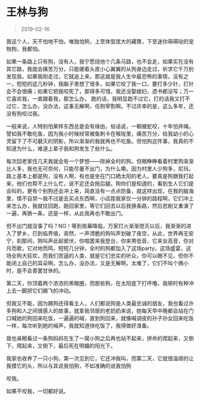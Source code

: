 # 王林与狗

> 2019-02-16

我这个人，天不怕地不怕，唯独怕狗，上至体型庞大的藏獒，下至迷你萌萌哒的宠物狗，我都怕。

如果一条路上只有狗，没有人，我宁愿绕他个几条马路，也不会走，如果实在没有其它路，我就会痛苦万分，只能硬着头皮小心翼翼的从狗身边走过，祈求它千万别发现我，如果我刚走过，它就追上来，那这就是我人生中最恐怖的事情，没有之一，短短的这几秒钟，我脑子里想了很多，如果它咬了我一口，要打多少针，打针会不会很痛；如果它把我咬死了，那得多可惜，我还没娶媳妇，遗书都没写；万一它喜欢我，一直跟着我，那怎么办， 跑的话，我明显跑不过它，打的话我又打不过它，怎么办，没办法，这事无解啊，任狗宰割啊。不过庆幸的是，这么多年，还没有狗咬过我。

一般来说，人特别怕某样东西总是会有缘由，俗话说，一朝被蛇咬，十年怕井绳。譬如我不敢吃鱼，因为我小时候经常被鱼刺卡在喉咙里，痛苦万分，给我幼小的心灵留下了不可磨灭的阴影，所以渐渐的我就再也不吃鱼。但怕狗这件事，我真的不知道为什么，难道上辈子我和狗发生了些什么。

每次回老家住几天我就会有一个梦想——除掉全村的狗。但眼睁睁看着村里狗渐渐比人多，我也无可奈何，只能尽量不出门，为什么嘞，因为村里人少狗多，尼玛，路上基本上都是狗，没有人啊，有也是坐在门口晒太阳的老人，要真是狗跟我打起来，他们也帮不上什么忙，说不定还会拖后腿。狗你们是知道的，看到生人它们是会叫的，更有个别狗还会冲上来，简直没有一点点防备，就这样出现，在我的脑海里，情不自禁～我不过是去买点东西啊，小店距我家仅一分钟的路程啊，它们冲上来怎么办，我就往回跑，跑回家里，等它们回去以后我换条路，然后悲剧又重演了一遍，再换一条，还是一样，从此我再也不敢出门。

但不出门就没事了吗？NO！等到夜幕降临，万家灯火渐渐熄灭以后，我渐渐的进入了梦乡，已到临界值，突然，一声清脆的狗叫声划破了夜空，从此，世界再无安宁，刹那间，狗叫声此起彼伏，你唱罢来我登台，你来男低音，它来女高音，你对月而歌，它对地而鸣，短短几分钟，全村的狗都加入了这场party，这场盛宴，这场全狗大狂欢，而我们苦逼的人类，就是它们忠实的听众，你可以眼不见，但你不能闭上自己的耳朵啊，怎么办，没办法，又是无解啊，太难了，它们不叫个俩小时，是不会善罢甘休的。

第二天，你顶着两个浓浓的黑眼圈，而那些狗，在太阳底下打呼噜，我顿时有种冲上去一脚把它们踢飞的冲动。

但我又不能，因为踢狗还得看主人，人们都说狗是人类最忠诚的朋友，我也看过许多狗和人之间很感人的故事，就拿我邻居的老奶奶来说，她每天早中晚都会站在门口喊她的狗回来吃饭，一遍遍的喊，直到狗回来，就像喊调皮的孙子孙女回来吃饭一样，每次听到她的喊声，我就知道快吃饭了，我得做好准备。

我也亲眼看过一条狗妈妈在生了一窝小狗之后再也站不起来，拼命的爬起来，又倒下，爬起来，又倒下，最后死在明媚的阳光下。

我家也收养了一只小狗，第一次见到它，它还冲我叫，而第二天，它就很温顺的让我摸它的头，所以与其说我怕狗，不如准确的说我怕狗

咬我。

如果不咬我，一切都好说。